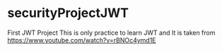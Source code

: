 # securityProjectJWT
First JWT Project
This is only practice to learn JWT and It is taken from https://www.youtube.com/watch?v=rBNOc4ymd1E
